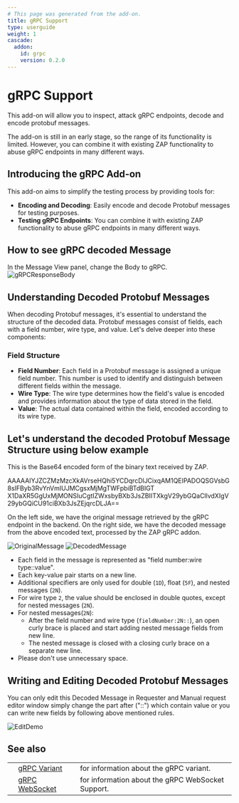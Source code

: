 ```yaml
---
# This page was generated from the add-on.
title: gRPC Support
type: userguide
weight: 1
cascade:
  addon:
    id: grpc
    version: 0.2.0
---
```


# gRPC Support

This add-on will allow you to inspect, attack gRPC endpoints, decode and encode protobuf messages.

The add-on is still in an early stage, so the range of its functionality is limited. However, you can combine it with existing ZAP functionality to abuse gRPC endpoints in many different ways.

## Introducing the gRPC Add-on

This add-on aims to simplify the testing process by providing tools for:

* **Encoding and Decoding**: Easily encode and decode Protobuf messages for testing purposes.
* **Testing gRPC Endpoints**: You can combine it with existing ZAP functionality to abuse gRPC endpoints in many different ways.

## How to see gRPC decoded Message

In the Message View panel, change the Body to gRPC.
![gRPCResponseBody](/docs/desktop/addons/grpc-support/images/grpc-message-panel.png)

## Understanding Decoded Protobuf Messages

When decoding Protobuf messages, it's essential to understand the structure of the decoded data. Protobuf messages consist of fields, each with a field number, wire type, and value. Let's delve deeper into these components:

### Field Structure

* **Field Number**: Each field in a Protobuf message is assigned a unique field number. This number is used to identify and distinguish between different fields within the message.
* **Wire Type**: The wire type determines how the field's value is encoded and provides information about the type of data stored in the field.
* **Value**: The actual data contained within the field, encoded according to its wire type.

## Let's understand the decoded Protobuf Message Structure using below example

This is the Base64 encoded form of the binary text received by ZAP.

AAAAAIYJZCZMzMzcXkAVrseHQhi5YCDqrcDlJCixqAM1QEIPADOQSGVsbG8sIFByb3RvYnVmIUJMCgsxMjMgTWFpbiBTdBIGT X1DaXR5GgUxMjMONSIuCgtIZWxsbyBXb3JsZBIITXkgV29ybGQaCllvdXIgV29ybGQiCU91ciBXb3JsZEjqrcDLJA==

On the left side, we have the original message retrieved by the gRPC endpoint in the backend. On the right side, we have the decoded message from the above encoded text, processed by the ZAP gRPC addon.

![OriginalMessage](/docs/desktop/addons/grpc-support/images/original-message.png) ![DecodedMessage](/docs/desktop/addons/grpc-support/images/decoded-message.png)

* Each field in the message is represented as "field number:wire type::value".
* Each key-value pair starts on a new line.
* Additional specifiers are only used for double (`1D`), float (`5F`), and nested messages (`2N`).
* For wire type `2`, the value should be enclosed in double quotes, except for nested messages (`2N`).
* For nested messages(`2N`):
    * After the field number and wire type (`fieldNumber:2N::`), an open curly brace is placed and start adding nested message fields from new line.
    * The nested message is closed with a closing curly brace on a separate new line.
* Please don't use unnecessary space.

## Writing and Editing Decoded Protobuf Messages

You can only edit this Decoded Message in Requester and Manual request editor window simply change the part after ("::") which contain value or you can write new fields by following above mentioned rules.

![EditDemo](/docs/desktop/addons/grpc-support/images/edit-demo.gif)

## See also

|   |                                                                |                                                   |
|---|----------------------------------------------------------------|---------------------------------------------------|
|   | [gRPC Variant](/docs/desktop/addons/grpc-support/variant/)     | for information about the gRPC variant.           |
|   | [gRPC WebSocket](/docs/desktop/addons/grpc-support/websocket/) | for information about the gRPC WebSocket Support. |
